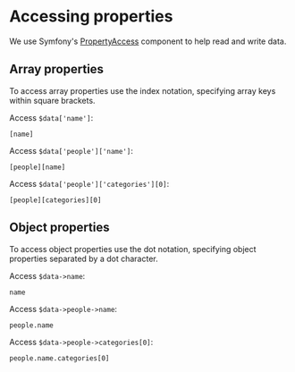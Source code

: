 # Accessing properties

We use Symfony's [PropertyAccess](https://symfony.com/doc/current/components/property_access.html) component to help read and write data.

## Array properties

To access array properties use the index notation, specifying array keys within square brackets.

Access `$data['name']`:

```text
[name]
```

Access `$data['people']['name']`:

```text
[people][name]
```

Access `$data['people']['categories'][0]`:

```text
[people][categories][0]
```

## Object properties

To access object properties use the dot notation, specifying object properties separated by a dot character.

Access `$data->name`:

```text
name
```

Access `$data->people->name`:

```text
people.name
```

Access `$data->people->categories[0]`:

```text
people.name.categories[0]
```

